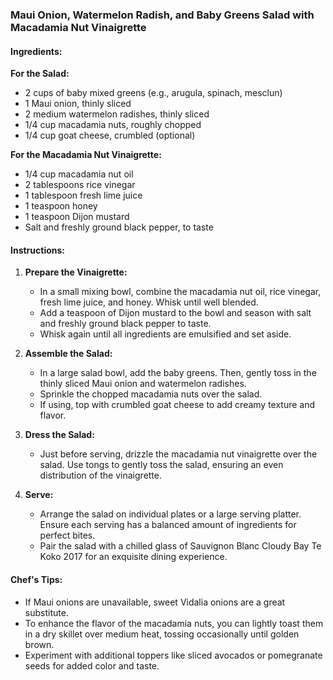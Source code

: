 ### Maui Onion, Watermelon Radish, and Baby Greens Salad with Macadamia Nut Vinaigrette

#### Ingredients:

**For the Salad:**
- 2 cups of baby mixed greens (e.g., arugula, spinach, mesclun)
- 1 Maui onion, thinly sliced
- 2 medium watermelon radishes, thinly sliced
- 1/4 cup macadamia nuts, roughly chopped
- 1/4 cup goat cheese, crumbled (optional)

**For the Macadamia Nut Vinaigrette:**
- 1/4 cup macadamia nut oil
- 2 tablespoons rice vinegar
- 1 tablespoon fresh lime juice
- 1 teaspoon honey
- 1 teaspoon Dijon mustard
- Salt and freshly ground black pepper, to taste

#### Instructions:

1. **Prepare the Vinaigrette:**
   - In a small mixing bowl, combine the macadamia nut oil, rice vinegar, fresh lime juice, and honey. Whisk until well blended.
   - Add a teaspoon of Dijon mustard to the bowl and season with salt and freshly ground black pepper to taste.
   - Whisk again until all ingredients are emulsified and set aside.

2. **Assemble the Salad:**
   - In a large salad bowl, add the baby greens. Then, gently toss in the thinly sliced Maui onion and watermelon radishes.
   - Sprinkle the chopped macadamia nuts over the salad.
   - If using, top with crumbled goat cheese to add creamy texture and flavor.

3. **Dress the Salad:**
   - Just before serving, drizzle the macadamia nut vinaigrette over the salad. Use tongs to gently toss the salad, ensuring an even distribution of the vinaigrette.

4. **Serve:**
   - Arrange the salad on individual plates or a large serving platter. Ensure each serving has a balanced amount of ingredients for perfect bites.
   - Pair the salad with a chilled glass of Sauvignon Blanc Cloudy Bay Te Koko 2017 for an exquisite dining experience.

#### Chef's Tips:
- If Maui onions are unavailable, sweet Vidalia onions are a great substitute.
- To enhance the flavor of the macadamia nuts, you can lightly toast them in a dry skillet over medium heat, tossing occasionally until golden brown.
- Experiment with additional toppers like sliced avocados or pomegranate seeds for added color and taste.